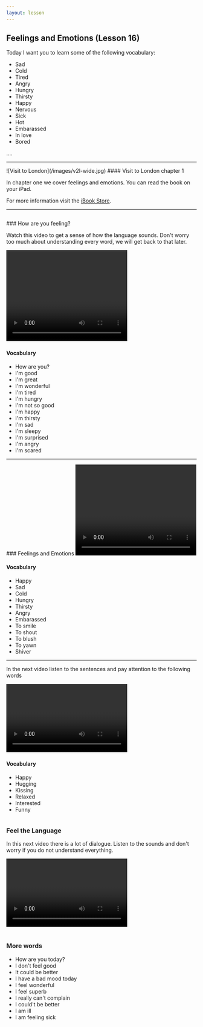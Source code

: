 ```yaml
---
layout: lesson
---
```

## Feelings and Emotions (Lesson 16)


Today I want you to learn some of the following vocabulary:

* Sad
* Cold
* Tired
* Angry 
* Hungry 
* Thirsty
* Happy
* Nervous
* Sick
* Hot
* Embarassed 
* In love 
* Bored

….

<hr>
![Visit to London](/images/v2l-wide.jpg)
#### Visit to London chapter 1

In chapter one we cover feelings and emotions. 
You can read the book on your iPad.

For more information visit the [iBook Store](https://itunes.apple.com/us/book/portuguese-for-travelers/id568515833).

<hr>

<hr style="page-break-before:always;height:0;">
### How are you feeling?

Watch this video to get a sense of how the language sounds. Don't worry too much about understanding every word, we will get back to that later.


<video width="320" height="240" preload="none">
    <source type="video/youtube" src="https://www.youtube.com/watch?v=jV2xTZRbXBk" />
</video>

#### Vocabulary

* How are you? 
* I'm good 
* I'm great 
* I'm wonderful
* I'm tired
* I'm hungry
* I'm not so good
* I'm happy
* I'm thirsty
* I'm sad
* I'm sleepy
* I'm surprised 
* I'm angry 
* I'm scared

<hr>
### Feelings and Emotions

<video width="320" height="240" preload="none">
    <source type="video/youtube" src="https://www.youtube.com/watch?v=7bcHdvqAyQY" />
</video>

#### Vocabulary

* Happy
* Sad 
* Cold
* Hungry 
* Thirsty
* Angry 
* Embarassed
* To smile 
* To shout 
* To blush 
* To yawn 
* Shiver 



<hr>

In the next video listen to the sentences and pay attention to the following words


<video width="320" height="180" preload="none">
    <source type="video/youtube" src="https://www.youtube.com/watch?v=6dLP2Lv6clU" />
</video>

#### Vocabulary

* Happy
* Hugging 
* Kissing
* Relaxed 
* Interested
* Funny


<hr style="page-break-before:always;height:0;">

### Feel the Language

In this next video there is a lot of dialogue. 
Listen to the sounds and don't worry if you do not understand everything.

<video width="320" height="180" preload="none">
    <source type="video/youtube" src="https://www.youtube.com/watch?v=4YskU3Dvgoo" />
</video>


<hr style="page-break-before:always;height:0;">

### More words


* How are you today?
* I don't feel good 
* It could be better
* I have a bad mood today 
* I feel wonderful
* I feel superb
* I really can't complain
* I could't be better
* I am ill 
* I am feeling sick






